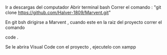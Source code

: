 Ir a descargas del computador 
Abrir terminal bash 
Correr el comando :
"git clone https://github.com/Halver-1809/Marvent.git"

En git bsh dirigirse a Marvent , cuando este en la raiz del proyecto correr el comando

code . 


Se le abrira Visual Code con el proyecto , ejecutelo con xampp
